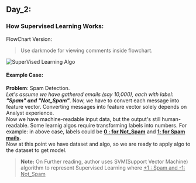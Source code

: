 ## Day_2: 

### How Supervised Learning Works:
FlowChart Version:
> Use darkmode for viewing comments inside flowchart.

![SuperVised Learning Algo](https://i.postimg.cc/KjGzyFT6/Supervised-Learning-drawio-1.png)  

#### Example Case:
**Problem**: Spam Detection.<br>
  *Let's assume we have gathered emails (say 10,000), each with label: **"Spam" and "Not_Spam"***. Now, we have to convert each message into feature vector. Converting messages into feature vector solely depends on Analyst experience.<br>
  Now we have machine-readable input data, but the output's still human-readable. Some learnig algos require transforming labels into numbers. For example: in above case, labels could be <u>**0 : for Not_Spam**</u> and <u>**1: for Spam mails**</u>.<br>
  Now at this point we have dataset and algo, so we are ready to apply algo to the dataset to get model. 


  > **Note:** On Further reading, author uses SVM(Support Vector Machine) algorithm to represent Supervised Learning where <u>+1 : Spam and -1: Not_Spam<u>



